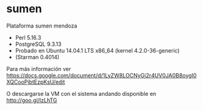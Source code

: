 # sumen
Plataforma sumen mendoza

- Perl 5.16.3 
- PostgreSQL 9.3.13
- Probado en Ubuntu 14.04.1 LTS x86_64 (kernel 4.2.0-36-generic)
- (Starman 0.4014)

Para más información ver https://docs.google.com/document/d/1LyZW8LOCNyGj2r4UV0JA0B8oygI0XQCooPjbtEzpKsU/edit

O descargarse la VM con el sistema andando disponible en http://goo.gl/IzLhTG

